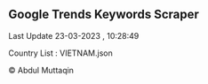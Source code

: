 

## Google Trends Keywords Scraper 
 
Last Update 23-03-2023 , 10:28:49

Country List :
VIETNAM.json



© Abdul Muttaqin 
